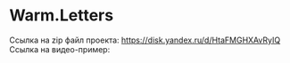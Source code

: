 # Warm.Letters
Ссылка на zip файл проекта: https://disk.yandex.ru/d/HtaFMGHXAvRyIQ
Ссылка на видео-пример:
